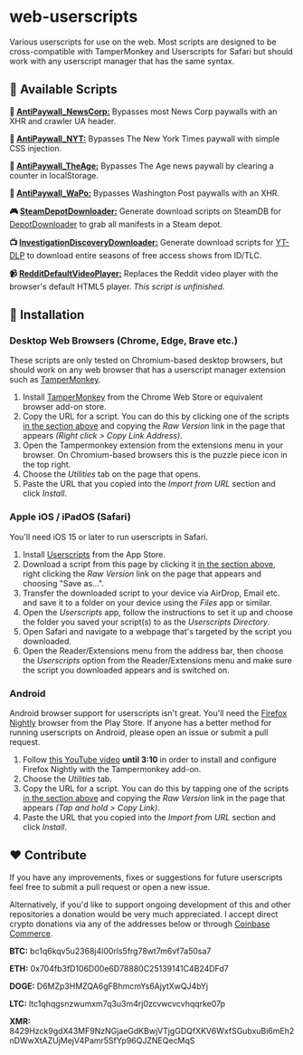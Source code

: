 # web-userscripts

Various userscripts for use on the web. Most scripts are designed to be cross-compatible with TamperMonkey and Userscripts for Safari but should work with any userscript manager that has the same syntax.

## :page_with_curl: Available Scripts

**:newspaper: [AntiPaywall_NewsCorp:](PaywallBypasses/AntiPaywall_NewsCorp.md)** Bypasses most News Corp paywalls with an XHR and crawler UA header.

**:newspaper: [AntiPaywall_NYT:](PaywallBypasses/AntiPaywall_NYT.md)** Bypasses The New York Times paywall with simple CSS injection.

**:newspaper: [AntiPaywall_TheAge:](PaywallBypasses/AntiPaywall_TheAge.md)** Bypasses The Age news paywall by clearing a counter in localStorage.

**:newspaper: [AntiPaywall_WaPo:](PaywallBypasses/AntiPaywall_WaPo.md)** Bypasses Washington Post paywalls with an XHR.

**:video_game: [SteamDepotDownloader:](SteamDepotDownloader/SteamDepotDownloader.js)** Generate download scripts on SteamDB for [DepotDownloader](https://github.com/SteamRE/DepotDownloader) to grab all manifests in a Steam depot.

**:tv: [InvestigationDiscoveryDownloader:](InvestigationDiscoveryDownloader/InvestigationDiscoveryDownloader.js)** Generate download scripts for [YT-DLP](https://github.com/yt-dlp/yt-dlp) to download entire seasons of free access shows from ID/TLC.

**:video_camera: [RedditDefaultVideoPlayer:](RedditDefaultVideoPlayer/RedditDefaultVideoPlayer.js)** Replaces the Reddit video player with the browser's default HTML5 player. *This script is unfinished.*

## :electric_plug: Installation

### Desktop Web Browsers (Chrome, Edge, Brave etc.)
These scripts are only tested on Chromium-based desktop browsers, but should work on any web browser that has a userscript manager extension such as [TamperMonkey](https://chrome.google.com/webstore/detail/tampermonkey/dhdgffkkebhmkfjojejmpbldmpobfkfo).

1. Install [TamperMonkey](https://chrome.google.com/webstore/detail/tampermonkey/dhdgffkkebhmkfjojejmpbldmpobfkfo) from the Chrome Web Store or equivalent browser add-on store.
2. Copy the URL for a script. You can do this by clicking one of the scripts [in the section above](#page_with_curl-available-scripts) and copying the _Raw Version_ link in the page that appears _(Right click > Copy Link Address)_.
3. Open the Tampermonkey extension from the extensions menu in your browser. On Chromium-based browsers this is the puzzle piece icon in the top right.
4. Choose the _Utilities_ tab on the page that opens.
5. Paste the URL that you copied into the _Import from URL_ section and click _Install_.

### Apple iOS / iPadOS (Safari)
You'll need iOS 15 or later to run userscripts in Safari.

1. Install [Userscripts](https://apps.apple.com/us/app/userscripts/id1463298887) from the App Store.
2. Download a script from this page by clicking it [in the section above](#page_with_curl-available-scripts), right clicking the _Raw Version_ link on the page that appears and choosing "Save as...".
3. Transfer the downloaded script to your device via AirDrop, Email etc. and save it to a folder on your device using the _Files_ app or similar.
4. Open the _Userscripts_ app, follow the instructions to set it up and choose the folder you saved your script(s) to as the _Userscripts Directory_.
5. Open Safari and navigate to a webpage that's targeted by the script you downloaded.
6. Open the Reader/Extensions menu from the address bar, then choose the _Userscripts_ option from the Reader/Extensions menu and make sure the script you downloaded appears and is switched on.

### Android
Android browser support for userscripts isn't great. You'll need the [Firefox Nightly](https://play.google.com/store/apps/details?id=org.mozilla.fenix) browser from the Play Store. If anyone has a better method for running userscripts on Android, please open an issue or submit a pull request.

1. Follow [this YouTube video](https://www.youtube.com/watch?v=RzmJcEr_uts) **until 3:10** in order to install and configure Firefox Nightly with the Tampermonkey add-on.
2. Choose the _Utilities_ tab.
3. Copy the URL for a script. You can do this by tapping one of the scripts [in the section above](#page_with_curl-available-scripts) and copying the _Raw Version_ link in the page that appears _(Tap and hold > Copy Link)_.
4. Paste the URL that you copied into the _Import from URL_ section and click _Install_.

## :heart: Contribute

If you have any improvements, fixes or suggestions for future userscripts feel free to submit a pull request or open a new issue.

Alternatively, if you'd like to support ongoing development of this and other repositories a donation would be very much appreciated. I accept direct crypto donations via any of the addresses below or through [Coinbase Commerce](https://commerce.coinbase.com/checkout/bb4f7665-bfdc-4c22-9fc8-78299010b1c8).

**BTC:** bc1q6kqv5u2368j4l00rls5frg78wt7m6vf7a50sa7

**ETH:** 0x704fb3fD106D00e6D78880C25139141C4B24DFd7

**DOGE:** D6MZp3HMZQA6gFBhmcmYs6AjytXwQJ4bYj

**LTC:** ltc1qhqgsnzwumxm7q3u3m4rj0zcvwcvcvhqqrke07p

**XMR:** 8429Hzck9gdX43MF9NzNGjaeGdKBwjVTjgGDQfXKV6WxfSGubxuBi6mEh2nDWwXtAZUjMejV4Pamr5SfYp96QJZNEQecMqS
